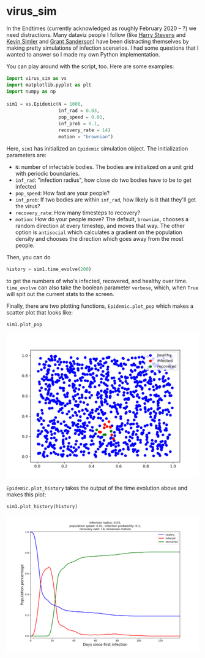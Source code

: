# virus_sim

In the Endtimes (currently acknowledged as roughly February 2020 – ?) we need distractions.
Many dataviz people I follow (like [Harry Stevens](https://www.washingtonpost.com/graphics/2020/world/corona-simulator/) and [Kevin Simler](https://meltingasphalt.com/interactive/outbreak/) and [Grant Sanderson](https://twitter.com/3blue1brown/status/1241082514023649280))
have been distracting themselves by making pretty simulations of infection scenarios.  I had some questions that I wanted to answer so I
made my own Python implementation.

You can play around with the script, too.  Here are some examples:

```python
import virus_sim as vs
import matplotlib.pyplot as plt
import numpy as np

sim1 = vs.Epidemic(N = 1000,
                   inf_rad = 0.03,
                   pop_speed = 0.01,
                   inf_prob = 0.1,
                   recovery_rate = 14)
                   motion = "brownian")
```

Here, `sim1` has initialized an `Epidemic` simulation object.  The initialization parameters are:

- `N`: number of infectable bodies.  The bodies are initialized on a unit grid with periodic boundaries.
- `inf_rad`: "infection radius", how close do two bodies have to be to get infected
- `pop_speed`: How fast are your people?
- `inf_prob`: If two bodies are within `inf_rad`, how likely is it that they'll get the virus?
- `recovery_rate`: How many timesteps to recovery?
- `motion`: How do your people move?  The default, `brownian`, chooses a random direction
at every timestep, and moves that way.  The other option is `antisocial` which calculates a gradient on
the population density and chooses the direction which goes away from the most people.

Then, you can do
```python
history = sim1.time_evolve(200)
```
to get the numbers of who's infected, recovered, and healthy over time. `time_evolve` can also take the boolean parameter
`verbose`, which, when `True` will spit out the current stats to the screen.

Finally, there are two plotting functions, `Epidemic.plot_pop` which makes a scatter plot that looks like:
```python
sim1.plot_pop
```
![popplot][pop_plot]


`Epidemic.plot_history` takes the output of the time evolution above and makes this plot:
```python
sim1.plot_history(history)
```
![histplot][hist_plot]


[pop_plot]: https://github.com/deichdeich/virus_sim/blob/master/plots/plot_pop.png
[hist_plot]: https://github.com/deichdeich/virus_sim/blob/master/plots/plot_history.png
